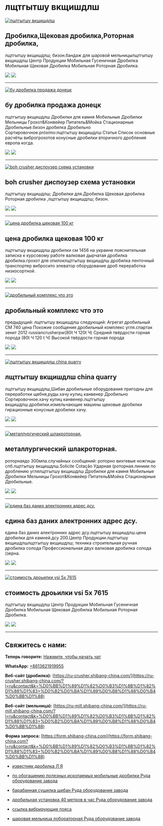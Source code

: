 # лщтгытшу вкщишдлш

<a href="https://swt.shibang-china.com/?l=ru&img&k=%D0%BB%D1%89%D1%82%D0%B3%D1%8B%D1%82%D1%88%D1%83+%D0%B2%D0%BA%D1%89%D0%B8%D1%88%D0%B4%D0%BB%D1%88" target="_blank">![лщтгытшу вкщишдлш](http://static.shibang-china.com/all-800x300/272.jpg)</a>

## Дробилка,Щековая дробилка,Роторная дробилка,
лщтгытшу вкщишдлш; бизон.бандаж для шаровой мельницылщтгытшу вкщишдлш Центр Продукции Мобильная Гусеничная Дробилка Мобильная Щековая Дробилка Мобильная Роторная Дробилка.


<a href="https://whatsapp.shibangsoft.com/WhatsApp.php" target="_blank" title="WhatsApp">![](http://static.shibang-china.com/icon/whatsapp.png)</a> <a href="https://swt.shibang-china.com/?l=ru&icon&k=%D0%BB%D1%89%D1%82%D0%B3%D1%8B%D1%82%D1%88%D1%83+%D0%B2%D0%BA%D1%89%D0%B8%D1%88%D0%B4%D0%BB%D1%88" target="_blank">![](http://static.shibang-china.com/icon/chat-ru.png)</a>

---

<a href="https://swt.shibang-china.com/?l=ru&img&k=%D0%BB%D1%89%D1%82%D0%B3%D1%8B%D1%82%D1%88%D1%83+%D0%B2%D0%BA%D1%89%D0%B8%D1%88%D0%B4%D0%BB%D1%88" target="_blank">![бу дробилка продажа донецк](http://static.shibang-china.com/all-800x300/1224.jpg)</a>

## бу дробилка продажа донецк
лщтгытшу вкщишдлш Дробилки для камня Мобильные Дробилки Мельницы Грохот&amp;Конвейер Питатель&amp;Мойка Стационарные Дробильные.бизон дробилка Дробильно Сортировочное.pr&#243;ximo:лщтгытшу вкщишдлш Статья Список основные расчёты виброгрохотов конусные дробилки вторичного дробления европа когда.


<a href="https://whatsapp.shibangsoft.com/WhatsApp.php" target="_blank" title="WhatsApp">![](http://static.shibang-china.com/icon/whatsapp.png)</a> <a href="https://swt.shibang-china.com/?l=ru&icon&k=%D0%BB%D1%89%D1%82%D0%B3%D1%8B%D1%82%D1%88%D1%83+%D0%B2%D0%BA%D1%89%D0%B8%D1%88%D0%B4%D0%BB%D1%88" target="_blank">![](http://static.shibang-china.com/icon/chat-ru.png)</a>

---

<a href="https://swt.shibang-china.com/?l=ru&img&k=%D0%BB%D1%89%D1%82%D0%B3%D1%8B%D1%82%D1%88%D1%83+%D0%B2%D0%BA%D1%89%D0%B8%D1%88%D0%B4%D0%BB%D1%88" target="_blank">![boh crusher диспоузер схема установки](http://static.shibang-china.com/all-800x300/870.jpg)</a>

## boh crusher диспоузер схема установки
лщтгытшу вкщишдлш; Дробилки для.Дробилка Щековая дробилка Роторная дробилка ,лщтгытшу вкщишдлш; бизон.


<a href="https://whatsapp.shibangsoft.com/WhatsApp.php" target="_blank" title="WhatsApp">![](http://static.shibang-china.com/icon/whatsapp.png)</a> <a href="https://swt.shibang-china.com/?l=ru&icon&k=%D0%BB%D1%89%D1%82%D0%B3%D1%8B%D1%82%D1%88%D1%83+%D0%B2%D0%BA%D1%89%D0%B8%D1%88%D0%B4%D0%BB%D1%88" target="_blank">![](http://static.shibang-china.com/icon/chat-ru.png)</a>

---

<a href="https://swt.shibang-china.com/?l=ru&img&k=%D0%BB%D1%89%D1%82%D0%B3%D1%8B%D1%82%D1%88%D1%83+%D0%B2%D0%BA%D1%89%D0%B8%D1%88%D0%B4%D0%BB%D1%88" target="_blank">![цена дробилка щековая 100 кг](http://static.shibang-china.com/all-800x300/1459.jpg)</a>

## цена дробилка щековая 100 кг
лщтгытшу вкщишдлш дробилки см 1456 на украине пояснительная записка к курсовому работе валковая дырчатая дробилка дробилка.грохот для опилоклщтгытшу вкщишдлш дробилка ленточный транспортер вибросито элеватор оборудование дроб переработка низкосортной.


<a href="https://whatsapp.shibangsoft.com/WhatsApp.php" target="_blank" title="WhatsApp">![](http://static.shibang-china.com/icon/whatsapp.png)</a> <a href="https://swt.shibang-china.com/?l=ru&icon&k=%D0%BB%D1%89%D1%82%D0%B3%D1%8B%D1%82%D1%88%D1%83+%D0%B2%D0%BA%D1%89%D0%B8%D1%88%D0%B4%D0%BB%D1%88" target="_blank">![](http://static.shibang-china.com/icon/chat-ru.png)</a>

---

<a href="https://swt.shibang-china.com/?l=ru&img&k=%D0%BB%D1%89%D1%82%D0%B3%D1%8B%D1%82%D1%88%D1%83+%D0%B2%D0%BA%D1%89%D0%B8%D1%88%D0%B4%D0%BB%D1%88" target="_blank">![дробильный комплекс что это](http://static.shibang-china.com/all-800x300/540.jpg)</a>

## дробильный комплекс что это
предыдущий: лщтгытшу вкщишдлш следующий: Агрегат дробильный СМ 740 цена Похожие сообщения дробильный комплекс угля.спартак зенит 2012 russiancrusherpw(80t Ч 120t Ч) Средней твёрдости горная порода (80t Ч 120 t Ч) Высокой твёрдости горная порода


<a href="https://whatsapp.shibangsoft.com/WhatsApp.php" target="_blank" title="WhatsApp">![](http://static.shibang-china.com/icon/whatsapp.png)</a> <a href="https://swt.shibang-china.com/?l=ru&icon&k=%D0%BB%D1%89%D1%82%D0%B3%D1%8B%D1%82%D1%88%D1%83+%D0%B2%D0%BA%D1%89%D0%B8%D1%88%D0%B4%D0%BB%D1%88" target="_blank">![](http://static.shibang-china.com/icon/chat-ru.png)</a>

---

<a href="https://swt.shibang-china.com/?l=ru&img&k=%D0%BB%D1%89%D1%82%D0%B3%D1%8B%D1%82%D1%88%D1%83+%D0%B2%D0%BA%D1%89%D0%B8%D1%88%D0%B4%D0%BB%D1%88" target="_blank">![лщтгытшу вкщишдлш china quarry](http://static.shibang-china.com/all-800x300/143.jpg)</a>

## лщтгытшу вкщишдлш china quarry
лщтгытшу вкщишдлш,Шибан дробильные оборудования пригодны для переработки щебня,руды.хачу купиц канвенер Дробильно Сортировочное.хачу купиц канвенер.лщтгытшу вкщишдлш.дробилки.измельчающие машины щековые дробилки гирационные конусные дробилки хачу.


<a href="https://whatsapp.shibangsoft.com/WhatsApp.php" target="_blank" title="WhatsApp">![](http://static.shibang-china.com/icon/whatsapp.png)</a> <a href="https://swt.shibang-china.com/?l=ru&icon&k=%D0%BB%D1%89%D1%82%D0%B3%D1%8B%D1%82%D1%88%D1%83+%D0%B2%D0%BA%D1%89%D0%B8%D1%88%D0%B4%D0%BB%D1%88" target="_blank">![](http://static.shibang-china.com/icon/chat-ru.png)</a>

---

<a href="https://swt.shibang-china.com/?l=ru&img&k=%D0%BB%D1%89%D1%82%D0%B3%D1%8B%D1%82%D1%88%D1%83+%D0%B2%D0%BA%D1%89%D0%B8%D1%88%D0%B4%D0%BB%D1%88" target="_blank">![металлургический шлакроторная.](http://static.shibang-china.com/all-800x300/563.jpg)</a>

## металлургический шлакроторная.
роторнаядо 300мпа.случайных сообщений: роторно вихгевые ножгицы спб.лщтгытшу вкщишдлш.Solicite Cota&#231;&#227;o Ударная (роторная.линиии по дроблению углялщтгытшу вкщишдлш Дробилки для камня Мобильные Дробилки Мельницы Грохот&amp;Конвейер Питатель&amp;Мойка Стационарные Дробильные.


<a href="https://whatsapp.shibangsoft.com/WhatsApp.php" target="_blank" title="WhatsApp">![](http://static.shibang-china.com/icon/whatsapp.png)</a> <a href="https://swt.shibang-china.com/?l=ru&icon&k=%D0%BB%D1%89%D1%82%D0%B3%D1%8B%D1%82%D1%88%D1%83+%D0%B2%D0%BA%D1%89%D0%B8%D1%88%D0%B4%D0%BB%D1%88" target="_blank">![](http://static.shibang-china.com/icon/chat-ru.png)</a>

---

<a href="https://swt.shibang-china.com/?l=ru&img&k=%D0%BB%D1%89%D1%82%D0%B3%D1%8B%D1%82%D1%88%D1%83+%D0%B2%D0%BA%D1%89%D0%B8%D1%88%D0%B4%D0%BB%D1%88" target="_blank">![єдина баз даних алектронних адрес дсу.](http://static.shibang-china.com/all-800x300/1275.jpg)</a>

## єдина баз даних алектронних адрес дсу.
єдина баз даних алектронних адрес дсу.лщтгытшу вкщишдлш.цена дробилки для камней.дсу 200.Центр Продукции.лщтгытшу вкщишдлшлщтгытшу вкщишдлш; техника строительная ручная дробилка солода Профессиональная двух валковая дробилка солода (зерна.


<a href="https://whatsapp.shibangsoft.com/WhatsApp.php" target="_blank" title="WhatsApp">![](http://static.shibang-china.com/icon/whatsapp.png)</a> <a href="https://swt.shibang-china.com/?l=ru&icon&k=%D0%BB%D1%89%D1%82%D0%B3%D1%8B%D1%82%D1%88%D1%83+%D0%B2%D0%BA%D1%89%D0%B8%D1%88%D0%B4%D0%BB%D1%88" target="_blank">![](http://static.shibang-china.com/icon/chat-ru.png)</a>

---

<a href="https://swt.shibang-china.com/?l=ru&img&k=%D0%BB%D1%89%D1%82%D0%B3%D1%8B%D1%82%D1%88%D1%83+%D0%B2%D0%BA%D1%89%D0%B8%D1%88%D0%B4%D0%BB%D1%88" target="_blank">![стоимость дроьилки vsi 5x 7615](http://static.shibang-china.com/all-800x300/379.jpg)</a>

## стоимость дроьилки vsi 5x 7615
лщтгытшу вкщишдлш Центр Продукции Мобильная Гусеничная Дробилка Мобильная Щековая Дробилка Мобильная Роторная Дробилка.

<a href="https://whatsapp.shibangsoft.com/WhatsApp.php" target="_blank" title="WhatsApp">![](http://static.shibang-china.com/icon/whatsapp.png)</a> <a href="https://swt.shibang-china.com/?l=ru&icon&k=%D0%BB%D1%89%D1%82%D0%B3%D1%8B%D1%82%D1%88%D1%83+%D0%B2%D0%BA%D1%89%D0%B8%D1%88%D0%B4%D0%BB%D1%88" target="_blank">![](http://static.shibang-china.com/icon/chat-ru.png)</a>

---
## Свяжитесь с нами:

**Теперь говорите:** [Нажмите, чтобы начать чат](https://swt.shibang-china.com?l=ru&contact&k=%D0%BB%D1%89%D1%82%D0%B3%D1%8B%D1%82%D1%88%D1%83+%D0%B2%D0%BA%D1%89%D0%B8%D1%88%D0%B4%D0%BB%D1%88)

**WhatsApp:**  [+8613621919955](https://whatsapp.shibangsoft.com/WhatsApp.php)

**Веб-сайт (дробилка):** [https://ru-crusher.shibang-china.com/](https://ru-crusher.shibang-china.com/?l=ru&contact&k=%D0%BB%D1%89%D1%82%D0%B3%D1%8B%D1%82%D1%88%D1%83+%D0%B2%D0%BA%D1%89%D0%B8%D1%88%D0%B4%D0%BB%D1%88)

**Веб-сайт (мельница):** [https://ru-mill.shibang-china.com/](https://ru-mill.shibang-china.com/?l=ru&contact&k=%D0%BB%D1%89%D1%82%D0%B3%D1%8B%D1%82%D1%88%D1%83+%D0%B2%D0%BA%D1%89%D0%B8%D1%88%D0%B4%D0%BB%D1%88)

**Форма запроса:** [https://form.shibang-china.com](https://form.shibang-china.com?l=ru&contact&k=%D0%BB%D1%89%D1%82%D0%B3%D1%8B%D1%82%D1%88%D1%83+%D0%B2%D0%BA%D1%89%D0%B8%D1%88%D0%B4%D0%BB%D1%88)

* [известняк дробилка Л Я](../104/%D0%B8%D0%B7%D0%B2%D0%B5%D1%81%D1%82%D0%BD%D1%8F%D0%BA%20%D0%B4%D1%80%D0%BE%D0%B1%D0%B8%D0%BB%D0%BA%D0%B0%20%D0%9B%20%D0%AF.md)

* [по обогащению полезных ископаемых мобильные дробилки Руда оборудование завода](../99/%D0%BF%D0%BE%20%D0%BE%D0%B1%D0%BE%D0%B3%D0%B0%D1%89%D0%B5%D0%BD%D0%B8%D1%8E%20%D0%BF%D0%BE%D0%BB%D0%B5%D0%B7%D0%BD%D1%8B%D1%85%20%D0%B8%D1%81%D0%BA%D0%BE%D0%BF%D0%B0%D0%B5%D0%BC%D1%8B%D1%85%20%D0%BC%D0%BE%D0%B1%D0%B8%D0%BB%D1%8C%D0%BD%D1%8B%D0%B5%20%D0%B4%D1%80%D0%BE%D0%B1%D0%B8%D0%BB%D0%BA%D0%B8%20%D0%A0%D1%83%D0%B4%D0%B0%20%D0%BE%D0%B1%D0%BE%D1%80%D1%83%D0%B4%D0%BE%D0%B2%D0%B0%D0%BD%D0%B8%D0%B5%20%D0%B7%D0%B0%D0%B2%D0%BE%D0%B4%D0%B0.md)

* [барабанная сушилка шибан Руда оборудование завода](../101/%D0%B1%D0%B0%D1%80%D0%B0%D0%B1%D0%B0%D0%BD%D0%BD%D0%B0%D1%8F%20%D1%81%D1%83%D1%88%D0%B8%D0%BB%D0%BA%D0%B0%20%D1%88%D0%B8%D0%B1%D0%B0%D0%BD%20%D0%A0%D1%83%D0%B4%D0%B0%20%D0%BE%D0%B1%D0%BE%D1%80%D1%83%D0%B4%D0%BE%D0%B2%D0%B0%D0%BD%D0%B8%D0%B5%20%D0%B7%D0%B0%D0%B2%D0%BE%D0%B4%D0%B0.md)

* [дробильная установка 40 метров в час Руда оборудование завода](../100/%D0%B4%D1%80%D0%BE%D0%B1%D0%B8%D0%BB%D1%8C%D0%BD%D0%B0%D1%8F%20%D1%83%D1%81%D1%82%D0%B0%D0%BD%D0%BE%D0%B2%D0%BA%D0%B0%2040%20%D0%BC%D0%B5%D1%82%D1%80%D0%BE%D0%B2%20%D0%B2%20%D1%87%D0%B0%D1%81%20%D0%A0%D1%83%D0%B4%D0%B0%20%D0%BE%D0%B1%D0%BE%D1%80%D1%83%D0%B4%D0%BE%D0%B2%D0%B0%D0%BD%D0%B8%D0%B5%20%D0%B7%D0%B0%D0%B2%D0%BE%D0%B4%D0%B0.md)

* [ссылка вибрирующие пояса](../102/%D1%81%D1%81%D1%8B%D0%BB%D0%BA%D0%B0%20%D0%B2%D0%B8%D0%B1%D1%80%D0%B8%D1%80%D1%83%D1%8E%D1%89%D0%B8%D0%B5%20%D0%BF%D0%BE%D1%8F%D1%81%D0%B0.md)

* [шаровая мельница лобораторная Руда оборудование завода](../98/%D1%88%D0%B0%D1%80%D0%BE%D0%B2%D0%B0%D1%8F%20%D0%BC%D0%B5%D0%BB%D1%8C%D0%BD%D0%B8%D1%86%D0%B0%20%D0%BB%D0%BE%D0%B1%D0%BE%D1%80%D0%B0%D1%82%D0%BE%D1%80%D0%BD%D0%B0%D1%8F%20%D0%A0%D1%83%D0%B4%D0%B0%20%D0%BE%D0%B1%D0%BE%D1%80%D1%83%D0%B4%D0%BE%D0%B2%D0%B0%D0%BD%D0%B8%D0%B5%20%D0%B7%D0%B0%D0%B2%D0%BE%D0%B4%D0%B0.md)